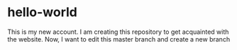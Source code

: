 # hello-world
This is my new account. I am creating this repository to get acquainted with the website. 
Now, I want to edit this master branch and create a new branch
